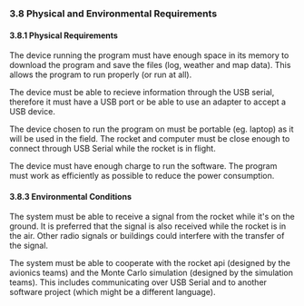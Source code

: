 ### 3.8 Physical and Environmental Requirements

#### 3.8.1 Physical Requirements

The device running the program must have enough space in its memory to download the program and save the files (log, weather and map data). This allows the program to run properly (or run at all).

The device must be able to recieve information through the USB serial, therefore it must have a USB port or be able to use an adapter to accept a USB device.

The device chosen to run the program on must be portable (eg. laptop) as it will be used in the field. The rocket and computer must be close enough to connect through USB Serial while the rocket is in flight.

The device must have enough charge to run the software. The program must work as efficiently as possible to reduce the power consumption.

#### 3.8.3 Environmental Conditions

The system must be able to receive a signal from the rocket while it's on the ground. It is preferred that the signal is also received while the rocket is in the air. Other radio signals or buildings could interfere with the transfer of the signal.

The system must be able to cooperate with the rocket api (designed by the avionics teams) and the Monte Carlo simulation (designed by the simulation teams). This includes communicating over USB Serial and to another software project (which might be a different language).